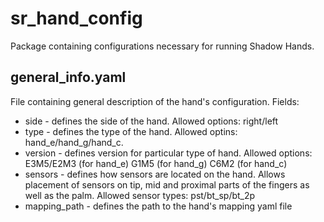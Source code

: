 # sr_hand_config

Package containing configurations necessary for running Shadow Hands.

## general_info.yaml

File containing general description of the hand's configuration. Fields:
- side - defines the side of the hand. Allowed options: right/left
- type - defines the type of the hand. Allowed optins: hand_e/hand_g/hand_c.
- version - defines version for particular type of hand. Allowed options: E3M5/E2M3 (for hand_e) G1M5 (for hand_g) C6M2 (for hand_c)
- sensors - defines how sensors are located on the hand. Allows placement of sensors on tip, mid and proximal parts of the fingers as well as the palm. Allowed sensor types: pst/bt_sp/bt_2p
- mapping_path - defines the path to the hand's mapping yaml file